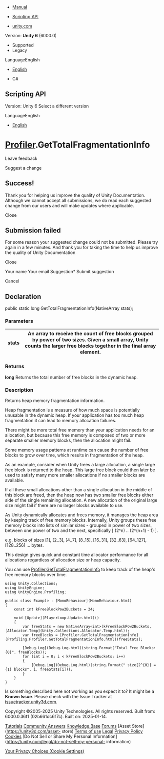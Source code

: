 [ ]()

  * [Manual](../Manual/index.html)
  * [Scripting API](../ScriptReference/index.html)

  * [unity.com](https://unity.com/)

Version: **Unity 6** (6000.0)

  * Supported
  * Legacy

LanguageEnglish

  * [English]()

  * C#

[ ](https://docs.unity3d.com)

## Scripting API

Version: Unity 6 Select a different version

LanguageEnglish

  * [English]()

#  [Profiler](Profiling.Profiler.html).GetTotalFragmentationInfo

Leave feedback

Suggest a change

## Success!

Thank you for helping us improve the quality of Unity Documentation. Although
we cannot accept all submissions, we do read each suggested change from our
users and will make updates where applicable.

Close

## Submission failed

For some reason your suggested change could not be submitted. Please <a>try
again</a> in a few minutes. And thank you for taking the time to help us
improve the quality of Unity Documentation.

Close

Your name Your email Suggestion* Submit suggestion

Cancel

[ ]()

## Declaration

public static long GetTotalFragmentationInfo(NativeArray<int> stats);

### Parameters

stats | An array to receive the count of free blocks grouped by power of two sizes. Given a small array, Unity counts the larger free blocks together in the final array element.  
---|---  
  
### Returns

**long** Returns the total number of free blocks in the dynamic heap.

### Description

Returns heap memory fragmentation information.

Heap fragmentation is a measure of how much space is potentially unusable in
the dynamic heap. If your application has too much heap fragmentation it can
lead to memory allocation failures.  
  
There might be more total free memory than your application needs for an
allocation, but because this free memory is composed of two or more separate
smaller memory blocks, then the allocation might fail.  
  
Some memory usage patterns at runtime can cause the number of free blocks to
grow over time, which results in fragmentation of the heap.  
  
As an example, consider when Unity frees a large allocation, a single large
free block is returned to the heap. This large free block could then later be
used to satisfy many more smaller allocations if no smaller blocks are
available.  
  
If all these small allocations other than a single allocation in the middle of
this block are freed, then the heap now has two smaller free blocks either
side of the single remaining allocation. A new allocation of the original
large size might fail if there are no larger blocks available to use.  
  
As Unity dynamically allocates and frees memory, it manages the heap area by
keeping track of free memory blocks. Internally, Unity groups these free
memory blocks into lists of similar sizes - grouped in power of two sizes,
between one power of two and the next, specifically [ (2^n) .. (2^(n+1) - 1)
].  
  
e.g. blocks of sizes [1], [2..3], [4..7], [8..15], [16..31], [32..63],
[64..127], [128..256] ... bytes.  
  
This design gives quick and constant time allocator performance for all
allocations regardless of allocation size or heap capacity.  
  
You can use
[Profiler.GetTotalFragmentationInfo](Profiling.Profiler.GetTotalFragmentationInfo.html)
to keep track of the heap's free memory blocks over time.

    
    
    using Unity.Collections;
    using UnityEngine;
    using UnityEngine.Profiling;  
      
    public class Example : [MonoBehaviour](MonoBehaviour.html)
    {
        const int kFreeBlockPow2Buckets = 24;  
      
        void [Update](PlayerLoop.Update.html)()
        {
            var freeStats = new NativeArray<int>(kFreeBlockPow2Buckets, [Allocator.Temp](Unity.Collections.Allocator.Temp.html));
            var freeBlocks = [Profiler.GetTotalFragmentationInfo](Profiling.Profiler.GetTotalFragmentationInfo.html)(freeStats);  
      
            [Debug.Log](Debug.Log.html)(string.Format("Total Free Blocks: {0}", freeBlocks));
            for (int i = 0; i < kFreeBlockPow2Buckets; i++)
            {
                [Debug.Log](Debug.Log.html)(string.Format(" size[2^{0}] = {1} blocks", i, freeStats[i]));
            }
        }
    }
    

Is something described here not working as you expect it to? It might be a
**Known Issue**. Please check with the Issue Tracker at
[issuetracker.unity3d.com](https://issuetracker.unity3d.com).

Copyright ©2005-2025 Unity Technologies. All rights reserved. Built from:
6000.0.36f1 (02b661dc617c). Built on: 2025-01-14.

[Tutorials](https://unity3d.com/learn) [Community
Answers](https://answers.unity3d.com) [Knowledge
Base](https://support.unity3d.com/hc/en-us)
[Forums](https://forum.unity3d.com) [Asset Store](https://unity3d.com/asset-
store) [Terms of use](https://docs.unity3d.com/Manual/TermsOfUse.html)
[Legal](https://unity.com/legal) [Privacy
Policy](https://unity.com/legal/privacy-policy)
[Cookies](https://unity.com/legal/cookie-policy) [Do Not Sell or Share My
Personal Information](https://unity.com/legal/do-not-sell-my-personal-
information)

[Your Privacy Choices (Cookie Settings)](javascript:void\(0\);)

